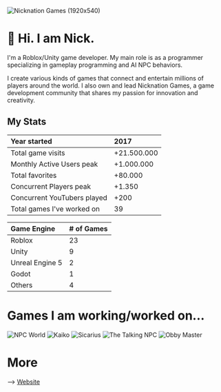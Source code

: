 ![Nicknation Games (1920x540)](https://github.com/user-attachments/assets/5b86c269-93fe-4b05-a734-2eb053db2d0b)

# 🌠 Hi. I am Nick.

I'm a Roblox/Unity game developer. My main role is as a programmer specializing in gameplay programming and AI NPC behaviors.

I create various kinds of games that connect and entertain millions of players around the world. I also own and lead Nicknation Games, a game development community that shares my passion for innovation and creativity.

## My Stats

Year started | 2017
:--- | :---
Total game visits | +21.500.000
Monthly Active Users peak | +1.000.000
Total favorites | +80.000
Concurrent Players peak | +1.350
Concurrent YouTubers played | +200
Total games I've worked on | 39

Game Engine | # of Games
:--- | :---
Roblox | 23
Unity | 9
Unreal Engine 5 | 2
Godot | 1
Others | 4

# Games I am working/worked on...

![NPC World](https://nickmc05.github.io/assets/images/2-1288x725.png)
![Kaiko](https://nickmc05.github.io/assets/images/1-1288x725.png)
![Sicarius](https://nickmc05.github.io/assets/images/6-1288x725.png)
![The Talking NPC](https://nickmc05.github.io/assets/images/3-1288x725.png)
![Obby Master](https://nickmc05.github.io/assets/images/11-1288x725.png)

# More

--> [Website](https://nickmc05.github.io/)
